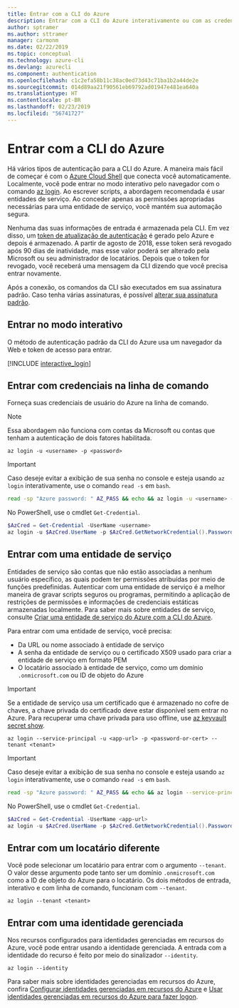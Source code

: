 ```yaml
---
title: Entrar com a CLI do Azure
description: Entrar com a CLI do Azure interativamente ou com as credenciais locais
author: sptramer
ms.author: sttramer
manager: carmonm
ms.date: 02/22/2019
ms.topic: conceptual
ms.technology: azure-cli
ms.devlang: azurecli
ms.component: authentication
ms.openlocfilehash: c1c2efa58b11c38ac0ed73d43c71ba1b2a44de2e
ms.sourcegitcommit: 014d89aa21f90561eb69792ad01947e481ea640a
ms.translationtype: HT
ms.contentlocale: pt-BR
ms.lasthandoff: 02/23/2019
ms.locfileid: "56741727"
---
```

# <a name="sign-in-with-azure-cli"></a>Entrar com a CLI do Azure 

Há vários tipos de autenticação para a CLI do Azure. A maneira mais fácil de começar é com o [Azure Cloud Shell](/azure/cloud-shell/overview) que conecta você automaticamente.
Localmente, você pode entrar no modo interativo pelo navegador com o comando [az login](/cli/azure/reference-index#az-login). Ao escrever scripts, a abordagem recomendada é usar entidades de serviço. Ao conceder apenas as permissões apropriadas necessárias para uma entidade de serviço, você mantém sua automação segura.

Nenhuma das suas informações de entrada é armazenada pela CLI. Em vez disso, um [token de atualização de autenticação](https://docs.microsoft.com/en-us/azure/active-directory/develop/v1-id-and-access-tokens#refresh-tokens) é gerado pelo Azure e depois é armazenado. A partir de agosto de 2018, esse token será revogado após 90 dias de inatividade, mas esse valor poderá ser alterado pela Microsoft ou seu administrador de locatários. Depois que o token for revogado, você receberá uma mensagem da CLI dizendo que você precisa entrar novamente.

Após a conexão, os comandos da CLI são executados em sua assinatura padrão. Caso tenha várias assinaturas, é possível [alterar sua assinatura padrão](manage-azure-subscriptions-azure-cli.md).

## <a name="sign-in-interactively"></a>Entrar no modo interativo

O método de autenticação padrão da CLI do Azure usa um navegador da Web e token de acesso para entrar.

[!INCLUDE [interactive_login](includes/interactive-login.md)]

## <a name="sign-in-with-credentials-on-the-command-line"></a>Entrar com credenciais na linha de comando

Forneça suas credenciais de usuário do Azure na linha de comando.

> [!Note]
> Essa abordagem não funciona com contas da Microsoft ou contas que tenham a autenticação de dois fatores habilitada.

```azurecli-interactive
az login -u <username> -p <password>
```

> [!IMPORTANT]
> Caso deseje evitar a exibição de sua senha no console e esteja usando `az login` interativamente, use o comando `read -s` em `bash`.
>
> ```bash
> read -sp "Azure password: " AZ_PASS && echo && az login -u <username> -p $AZ_PASS
> ```
>
> No PowerShell, use o cmdlet `Get-Credential`.
>
> ```powershell
> $AzCred = Get-Credential -UserName <username>
> az login -u $AzCred.UserName -p $AzCred.GetNetworkCredential().Password
> ```

## <a name="sign-in-with-a-service-principal"></a>Entrar com uma entidade de serviço

Entidades de serviço são contas que não estão associadas a nenhum usuário específico, as quais podem ter permissões atribuídas por meio de funções predefinidas. Autenticar com uma entidade de serviço é a melhor maneira de gravar scripts seguros ou programas, permitindo a aplicação de restrições de permissões e informações de credenciais estáticas armazenadas localmente. Para saber mais sobre entidades de serviço, consulte [Criar uma entidade de serviço do Azure com a CLI do Azure](create-an-azure-service-principal-azure-cli.md).

Para entrar com uma entidade de serviço, você precisa:

* Da URL ou nome associado à entidade de serviço
* A senha da entidade de serviço ou o certificado X509 usado para criar a entidade de serviço em formato PEM
* O locatário associado à entidade de serviço, como um domínio `.onmicrosoft.com` ou ID de objeto do Azure

> [!IMPORTANT]
>
> Se a entidade de serviço usa um certificado que é armazenado no cofre de chaves, a chave privada do certificado deve estar disponível sem entrar no Azure. Para recuperar uma chave privada para uso offline, use [az keyvault secret show](/cli/azure/keyvault/secret).

```azurecli-interactive
az login --service-principal -u <app-url> -p <password-or-cert> --tenant <tenant>
```

> [!IMPORTANT]
> Caso deseje evitar a exibição de sua senha no console e esteja usando `az login` interativamente, use o comando `read -s` em `bash`.
>
> ```bash
> read -sp "Azure password: " AZ_PASS && echo && az login --service-principal -u <app-url> -p $AZ_PASS --tenant <tenant>
> ```
>
> No PowerShell, use o cmdlet `Get-Credential`.
>
> ```powershell
> $AzCred = Get-Credential -UserName <app-url>
> az login -u $AzCred.UserName -p $AzCred.GetNetworkCredential().Password --tenant <tenant>
> ```

## <a name="sign-in-with-a-different-tenant"></a>Entrar com um locatário diferente

Você pode selecionar um locatário para entrar com o argumento `--tenant`. O valor desse argumento pode tanto ser um domínio `.onmicrosoft.com` como a ID de objeto do Azure para o locatário. Os dois métodos de entrada, interativo e com linha de comando, funcionam com `--tenant`.

```azurecli-interactive
az login --tenant <tenant>
```

## <a name="sign-in-with-a-managed-identity"></a>Entrar com uma identidade gerenciada

Nos recursos configurados para identidades gerenciadas em recursos do Azure, você pode entrar usando a identidade gerenciada. A entrada com a identidade do recurso é feito por meio do sinalizador `--identity`.

```azurecli-interactive
az login --identity
```

Para saber mais sobre identidades gerenciadas em recursos do Azure, confira [Configurar identidades gerenciadas em recursos do Azure](https://docs.microsoft.com/en-us/azure/active-directory/managed-identities-azure-resources/qs-configure-cli-windows-vm) e [Usar identidades gerenciadas em recursos do Azure para fazer logon](https://docs.microsoft.com/en-us/azure/active-directory/managed-identities-azure-resources/how-to-use-vm-sign-in).
